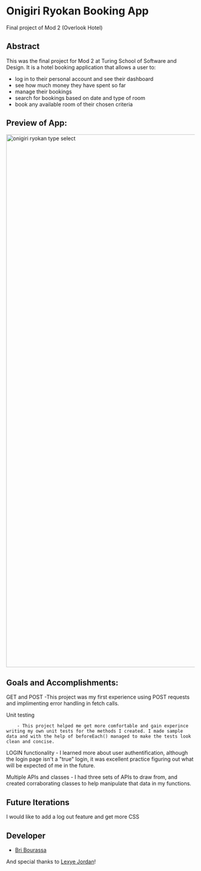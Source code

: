  
 # Onigiri Ryokan Booking App #
Final project of Mod 2 (Overlook Hotel)


## Abstract ##
This was the final project for Mod 2 at Turing School of Software and Design. It is a hotel booking application that allows a user to:
    
- log in to their personal account and see their dashboard
- see how much money they have spent so far
- manage their bookings 
- search for bookings based on date and type of room
- book any available room of their chosen criteria


## Preview of App: ##

<img width="1424" alt="onigiri ryokan type select" src="https://user-images.githubusercontent.com/111149043/223519010-e8fe76b3-fbf2-4e51-b6db-546cb1893b7d.png">


## Goals and Accomplishments: ##

GET and POST
        -This project was my first experience using POST requests and implimenting error handling in fetch calls.

Unit testing

        - This project helped me get more comfortable and gain experince writing my own unit tests for the methods I created. I made sample data and with the help of beforeEach() managed to make the tests look clean and concise.
 
LOGIN functionality
       - I learned more about user authentification, although the login page isn't a "true" login, it was excellent practice figuring out what will be expected of me in the future.


Multiple APIs and classes
       - I had three sets of APIs to draw from, and created corraborating classes to help manipulate that data in my functions.


## Future Iterations ##

I would like to add a log out feature and get more CSS 


## Developer
- [Bri Bourassa](https://github.com/BriBourassa)

And special thanks to [Lexye Jordan](https://github.com/Lexyful)!
